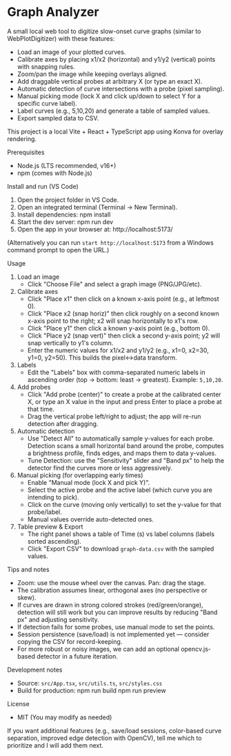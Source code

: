 # Graph Analyzer

A small local web tool to digitize slow-onset curve graphs (similar to WebPlotDigitizer) with these features:
- Load an image of your plotted curves.
- Calibrate axes by placing x1/x2 (horizontal) and y1/y2 (vertical) points with snapping rules.
- Zoom/pan the image while keeping overlays aligned.
- Add draggable vertical probes at arbitrary X (or type an exact X).
- Automatic detection of curve intersections with a probe (pixel sampling).
- Manual picking mode (lock X and click up/down to select Y for a specific curve label).
- Label curves (e.g., 5,10,20) and generate a table of sampled values.
- Export sampled data to CSV.

This project is a local Vite + React + TypeScript app using Konva for overlay rendering.

Prerequisites
- Node.js (LTS recommended, v16+)
- npm (comes with Node.js)

Install and run (VS Code)
1. Open the project folder in VS Code.
2. Open an integrated terminal (Terminal → New Terminal).
3. Install dependencies:
   npm install
4. Start the dev server:
   npm run dev
5. Open the app in your browser at:
   http://localhost:5173/

(Alternatively you can run `start http://localhost:5173` from a Windows command prompt to open the URL.)

Usage
1. Load an image
   - Click "Choose File" and select a graph image (PNG/JPG/etc).
2. Calibrate axes
   - Click "Place x1" then click on a known x-axis point (e.g., at leftmost 0).
   - Click "Place x2 (snap horiz)" then click roughly on a second known x-axis point to the right; x2 will snap horizontally to x1's row.
   - Click "Place y1" then click a known y-axis point (e.g., bottom 0).
   - Click "Place y2 (snap vert)" then click a second y-axis point; y2 will snap vertically to y1's column.
   - Enter the numeric values for x1/x2 and y1/y2 (e.g., x1=0, x2=30, y1=0, y2=50). This builds the pixel↔data transform.
3. Labels
   - Edit the "Labels" box with comma-separated numeric labels in ascending order (top → bottom: least → greatest). Example: `5,10,20`.
4. Add probes
   - Click "Add probe (center)" to create a probe at the calibrated center X, or type an X value in the input and press Enter to place a probe at that time.
   - Drag the vertical probe left/right to adjust; the app will re-run detection after dragging.
5. Automatic detection
   - Use "Detect All" to automatically sample y-values for each probe. Detection scans a small horizontal band around the probe, computes a brightness profile, finds edges, and maps them to data y-values.
   - Tune Detection: use the "Sensitivity" slider and "Band px" to help the detector find the curves more or less aggressively.
6. Manual picking (for overlapping early times)
   - Enable "Manual mode (lock X and pick Y)".
   - Select the active probe and the active label (which curve you are intending to pick).
   - Click on the curve (moving only vertically) to set the y-value for that probe/label.
   - Manual values override auto-detected ones.
7. Table preview & Export
   - The right panel shows a table of Time (s) vs label columns (labels sorted ascending).
   - Click "Export CSV" to download `graph-data.csv` with the sampled values.

Tips and notes
- Zoom: use the mouse wheel over the canvas. Pan: drag the stage.
- The calibration assumes linear, orthogonal axes (no perspective or skew).
- If curves are drawn in strong colored strokes (red/green/orange), detection will still work but you can improve results by reducing "Band px" and adjusting sensitivity.
- If detection fails for some probes, use manual mode to set the points.
- Session persistence (save/load) is not implemented yet — consider copying the CSV for record-keeping.
- For more robust or noisy images, we can add an optional opencv.js-based detector in a future iteration.

Development notes
- Source: `src/App.tsx`, `src/utils.ts`, `src/styles.css`
- Build for production:
  npm run build
  npm run preview

License
- MIT (You may modify as needed)

If you want additional features (e.g., save/load sessions, color-based curve separation, improved edge detection with OpenCV), tell me which to prioritize and I will add them next.
